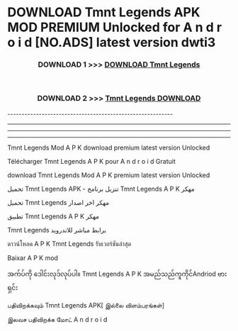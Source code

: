 # DOWNLOAD Tmnt Legends  APK MOD PREMIUM Unlocked for A n d r o i d [NO.ADS] latest version dwti3 



<div align="center">

<h3>DOWNLOAD 1 >>> <a href="https://getmod2.web.app/?judul=Tmnt Legends ">DOWNLOAD Tmnt Legends </a></h3><br>

<h3>DOWNLOAD 2 >>> <a href="https://getmod2.web.app/?judul=Tmnt Legends ">Tmnt Legends  DOWNLOAD </a></h3>

</div>
----------------------------------------------------------

----------------------------------------------------------

----------------------------------------------------------

----------------------------------------------------------

Tmnt Legends  Mod A P K download premium latest version Unlocked

Télécharger Tmnt Legends  A P K pour A n d r o i d Gratuit

download Tmnt Legends  Mod A P K premium latest version Unlocked

تحميل Tmnt Legends  APK - تنزيل برنامج Tmnt Legends  A P K مهكر

تحميل Tmnt Legends  مهكر اخر اصدار

تطبيق Tmnt Legends  A P K مهكر

Tmnt Legends  برابط مباشر للاندرويد

ดาวน์โหลด A P K Tmnt Legends  รับเวอร์ชันล่าสุด

Baixar A P K mod

အက်ပ်ကို ဒေါင်းလုဒ်လုပ်ပါ။ Tmnt Legends  A P K အမည်သည်ကူကိုင်Andriod ဗားရှင်း

பதிவிறக்கவும் Tmnt Legends  APK[ இல்லை விளம்பரங்கள்] 
 
இலவச பதிவிறக்க மோட் A n d r o i d



